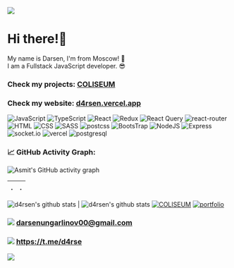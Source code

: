![](./assets/rinnegan.gif)
# Hi there!🤘

My name is Darsen, I'm from Moscow! 🙈 <br />
I am a Fullstack JavaScript developer. 😎 <br />

### Check my projects: [COLISEUM](https://coliseum-game.vercel.app/home)
### Check my website: [d4rsen.vercel.app](https://d4rsen.vercel.app/)


![JavaScript](https://img.shields.io/badge/JavaScript-20232A?style=for-the-badge&logo=javascript)
![TypeScript](https://img.shields.io/badge/TypeScript-20232A?style=for-the-badge&logo=typescript)
![React](https://img.shields.io/badge/React-20232A?style=for-the-badge&logo=react)
![Redux](https://img.shields.io/badge/Redux-20232A?style=for-the-badge&logo=redux&logoColor=7749BD)
![React Query](https://img.shields.io/badge/ReactQuery-20232A?style=for-the-badge&logo=reactquery)
![react-router](https://img.shields.io/badge/React_Router-20232A?style=for-the-badge&logo=react-router)
![HTML](https://img.shields.io/badge/HTML5-20232A?style=for-the-badge&logo=html5)
![CSS](https://img.shields.io/badge/CSS3-20232A?style=for-the-badge&logo=css3&logoColor=369AD6)
![SASS](https://img.shields.io/badge/Sass-20232A?style=for-the-badge&logo=sass)
![postcss](https://img.shields.io/badge/postcss-20232A?style=for-the-badge&logo=postcss&logoColor=DD3A0A)
![BootsTrap](https://img.shields.io/badge/Bootstrap-20232A?style=for-the-badge&logo=bootstrap)
![NodeJS](https://img.shields.io/badge/node.js-20232A?style=for-the-badge&logo=node.js)
![Express](https://img.shields.io/badge/express.js-20232A?style=for-the-badge&logo=express)
![socket.io](https://img.shields.io/badge/socket.io-20232A?style=for-the-badge&logo=socket.io)
![vercel](https://img.shields.io/badge/vercel-20232A?style=for-the-badge&logo=vercel)
![postgresql](https://img.shields.io/badge/postgresql-20232A?style=for-the-badge&logo=postgresql)


### 📈 GitHub Activity Graph:
![Asmit's GitHub activity graph](https://activity-graph.herokuapp.com/graph?username=d4rsen&hide_border=true&theme=redical)

 . | .
--- | --- 
![d4rsen's github stats](https://github-readme-stats.vercel.app/api?username=d4rsen&show_icons=true&theme=radical&include_all_commits=true)
| ![d4rsen's github stats](https://github-readme-stats.vercel.app/api/top-langs/?username=d4rsen&theme=radical&layout=compact)
[![COLISEUM](https://github-readme-stats.vercel.app/api/pin/?username=d4rsen&repo=Coliseum&theme=radical&show_owner=true)](https://github.com/d4rsen/Coliseum)
[![portfolio](https://github-readme-stats.vercel.app/api/pin/?username=d4rsen&repo=d4rsen-portfolio&theme=radical&show_owner=true)](https://github.com/d4rsen/d4rsen-portfolio)

### ![](https://img.shields.io/badge/Gmail-D14836?style=for-the-badge&logo=gmail&logoColor=white)     darsenungarlinov00@gmail.com
### ![](https://img.shields.io/badge/Telegram-2CA5E0?style=for-the-badge&logo=telegram&logoColor=white)     https://t.me/d4rse

![](https://visitor-badge.glitch.me/badge?page_id=d4rsen)
